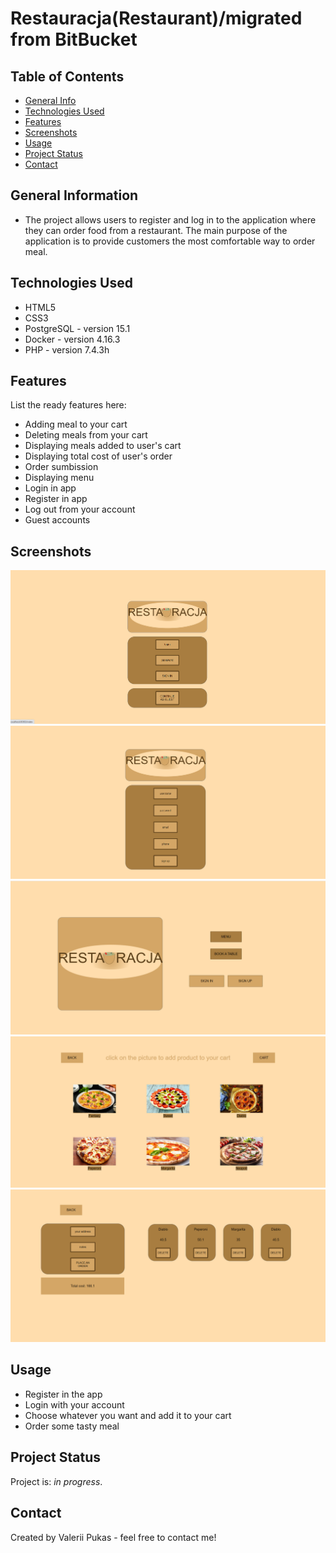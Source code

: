 # Restauracja(Restaurant)/migrated from BitBucket

## Table of Contents
* [General Info](#general-information)
* [Technologies Used](#technologies-used)
* [Features](#features)
* [Screenshots](#screenshots)
* [Usage](#usage)
* [Project Status](#project-status)
* [Contact](#contact)
<!-- * [License](#license) -->

## General Information
- The project allows users to register and log in to the application where they can order food from a restaurant. The main purpose of the application is to provide customers the most comfortable way to order meal.
<!-- You don't have to answer all the questions - just the ones relevant to your project. -->


## Technologies Used
- HTML5
- CSS3
- PostgreSQL - version 15.1
- Docker - version 4.16.3
- PHP - version 7.4.3h

## Features
List the ready features here:
- Adding meal to your cart
- Deleting meals from your cart
- Displaying meals added to user's cart
- Displaying total cost of user's order 
- Order sumbission
- Displaying menu
- Login in app
- Register in app
- Log out from your account
- Guest accounts

## Screenshots
![login](/public/img/login.png)
![registration](/public/img/registration.png)
![index](/public/img/index.png)
![menu](/public/img/menu.png)
![cart](/public/img/cart.png)
<!-- If you have screenshots you'd like to share, include them here. -->

## Usage
- Register in the app
- Login with your account
- Choose whatever you want and add it to your cart
- Order some tasty meal


## Project Status
Project is: _in progress_.

## Contact
Created by Valerii Pukas - feel free to contact me!
